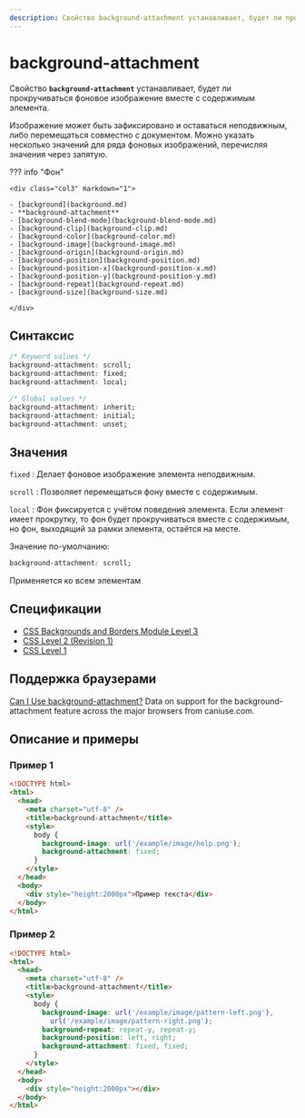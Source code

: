 ```yaml
---
description: Свойство background-attachment устанавливает, будет ли прокручиваться фоновое изображение вместе с содержимым элемента
---
```


# background-attachment

Свойство **`background-attachment`** устанавливает, будет ли прокручиваться фоновое изображение вместе с содержимым элемента.

Изображение может быть зафиксировано и оставаться неподвижным, либо перемещаться совместно с документом. Можно указать несколько значений для ряда фоновых изображений, перечисляя значения через запятую.

??? info "Фон"

    <div class="col3" markdown="1">

    - [background](background.md)
    - **background-attachment**
    - [background-blend-mode](background-blend-mode.md)
    - [background-clip](background-clip.md)
    - [background-color](background-color.md)
    - [background-image](background-image.md)
    - [background-origin](background-origin.md)
    - [background-position](background-position.md)
    - [background-position-x](background-position-x.md)
    - [background-position-y](background-position-y.md)
    - [background-repeat](background-repeat.md)
    - [background-size](background-size.md)

    </div>

## Синтаксис

```css
/* Keyword values */
background-attachment: scroll;
background-attachment: fixed;
background-attachment: local;

/* Global values */
background-attachment: inherit;
background-attachment: initial;
background-attachment: unset;
```

## Значения

`fixed`
: Делает фоновое изображение элемента неподвижным.

`scroll`
: Позволяет перемещаться фону вместе с содержимым.

`local`
: Фон фиксируется с учётом поведения элемента. Если элемент имеет прокрутку, то фон будет прокручиваться вместе с содержимым, но фон, выходящий за рамки элемента, остаётся на месте.

Значение по-умолчанию:

```css
background-attachment: scroll;
```

Применяется ко всем элементам

## Спецификации

- [CSS Backgrounds and Borders Module Level 3](http://dev.w3.org/csswg/css3-background/#the-background-attachment)
- [CSS Level 2 (Revision 1)](http://www.w3.org/TR/CSS2/colors.html#propdef-background-attachment)
- [CSS Level 1](http://www.w3.org/TR/CSS1/#background-attachment)

## Поддержка браузерами

<p class="ciu_embed" data-feature="background-attachment" data-periods="future_1,current,past_1,past_2">
  <a href="http://caniuse.com/#feat=background-attachment">Can I Use background-attachment?</a> Data on support for the background-attachment feature across the major browsers from caniuse.com.
</p>

## Описание и примеры

### Пример 1

```html
<!DOCTYPE html>
<html>
  <head>
    <meta charset="utf-8" />
    <title>background-attachment</title>
    <style>
      body {
        background-image: url('/example/image/help.png');
        background-attachment: fixed;
      }
    </style>
  </head>
  <body>
    <div style="height:2000px">Пример текста</div>
  </body>
</html>
```

### Пример 2

```html
<!DOCTYPE html>
<html>
  <head>
    <meta charset="utf-8" />
    <title>background-attachment</title>
    <style>
      body {
        background-image: url('/example/image/pattern-left.png'),
          url('/example/image/pattern-right.png');
        background-repeat: repeat-y, repeat-y;
        background-position: left, right;
        background-attachment: fixed, fixed;
      }
    </style>
  </head>
  <body>
    <div style="height:2000px"></div>
  </body>
</html>
```
